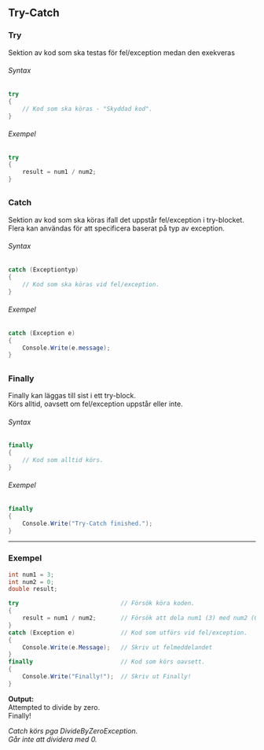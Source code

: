 ﻿## Try-Catch


### Try
Sektion av kod som ska testas för fel/exception medan den exekveras

###### Syntax
```csharp
try
{
    // Kod som ska köras - "Skyddad kod".
}
```

###### Exempel

```csharp
try
{
    result = num1 / num2;
}
```

##

### Catch

Sektion av kod som ska köras ifall det uppstår fel/exception i try-blocket.<br>
Flera kan användas för att specificera baserat på typ av exception.

###### Syntax
```csharp
catch (Exceptiontyp)
{
    // Kod som ska köras vid fel/exception.
}
```

###### Exempel
```csharp
catch (Exception e)
{
    Console.Write(e.message);
}
```

##

### Finally

Finally kan läggas till sist i ett try-block.<br>
Körs alltid, oavsett om fel/exception uppstår eller inte.

###### Syntax
```csharp
finally
{
    // Kod som alltid körs.
}
```

###### Exempel
```csharp
finally
{
    Console.Write("Try-Catch finished.");
}
```

---

### Exempel


```csharp
int num1 = 3;
int num2 = 0;
double result;

try                             // Försök köra koden.
{   
    result = num1 / num2;       // Försök att dela num1 (3) med num2 (0)
}
catch (Exception e)             // Kod som utförs vid fel/exception.
{
    Console.Write(e.Message);   // Skriv ut felmeddelandet
}
finally                         // Kod som körs oavsett.
{
    Console.Write("Finally!");  // Skriv ut Finally!
}

```

**Output:**<br>
Attempted to divide by zero.<br>
Finally!

_Catch körs pga DivideByZeroException._<br>
_Går inte att dividera med 0._